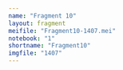 ```yaml
---
name: "Fragment 10"
layout: fragment
meifile: "Fragment10-1407.mei"
notebook: "1"
shortname: "Fragment10"
imgfile: "1407"
---
```

